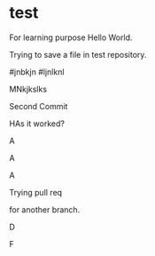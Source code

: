 # test
For learning purpose
Hello World.

Trying to save a file in test repository.

#jnbkjn
#ljnlknl


MNkjkslks


Second Commit

HAs it worked?


A


A


A


Trying pull req

for another branch.



D


F
